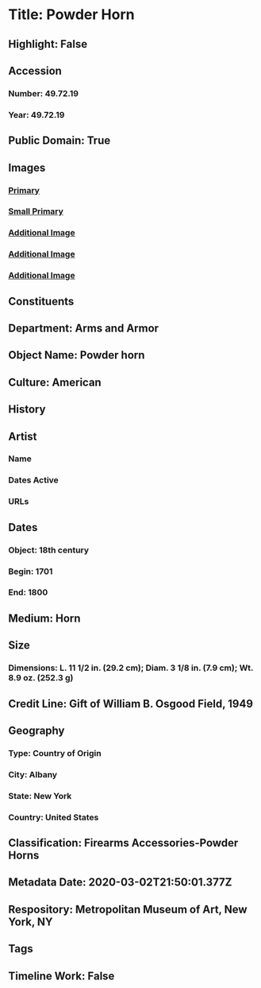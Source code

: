 # Title: Powder Horn
## Highlight: False
## Accession
### Number: 49.72.19
### Year: 49.72.19
## Public Domain: True
## Images
### [Primary](https://images.metmuseum.org/CRDImages/aa/original/49.72.19_002Sept2014.jpg)
### [Small Primary](https://images.metmuseum.org/CRDImages/aa/web-large/49.72.19_002Sept2014.jpg)
### [Additional Image](https://images.metmuseum.org/CRDImages/aa/original/49.72.19_004Sept2014.jpg)
### [Additional Image](https://images.metmuseum.org/CRDImages/aa/original/49.72.19_005Sept2014.jpg)
### [Additional Image](https://images.metmuseum.org/CRDImages/aa/original/49.72.19_003Sept2014.jpg)
## Constituents
## Department: Arms and Armor
## Object Name: Powder horn
## Culture: American
## History
## Artist
### Name
### Dates Active
### URLs
## Dates
### Object: 18th century
### Begin: 1701
### End: 1800
## Medium: Horn
## Size
### Dimensions: L. 11 1/2 in. (29.2 cm); Diam. 3 1/8 in. (7.9 cm); Wt. 8.9 oz. (252.3 g)
## Credit Line: Gift of William B. Osgood Field, 1949
## Geography
### Type: Country of Origin
### City: Albany
### State: New York
### Country: United States
## Classification: Firearms Accessories-Powder Horns
## Metadata Date: 2020-03-02T21:50:01.377Z
## Respository: Metropolitan Museum of Art, New York, NY
## Tags
## Timeline Work: False